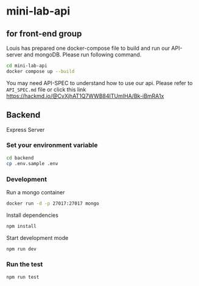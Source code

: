 # mini-lab-api

## for front-end group
Louis has prepared one docker-compose file to build and run our API-server and mongoDB. Please run following command.

```bash
cd mini-lab-api
docker compose up --build
```
You may need API-SPEC to understand how to use our api. Please refer to `API_SPEC.md` file or click this link https://hackmd.io/@CvXjhAT1Q7WWB84ITUmIHA/Bk-iBmRA1x

## Backend

Express Server

### Set your environment variable

```bash
cd backend
cp .env.sample .env
```

### Development

Run a mongo container

```bash
docker run -d -p 27017:27017 mongo
```

Install dependencies

```bash
npm install
```

Start development mode

```bash
npm run dev
```

### Run the test

```bash
npm run test
```